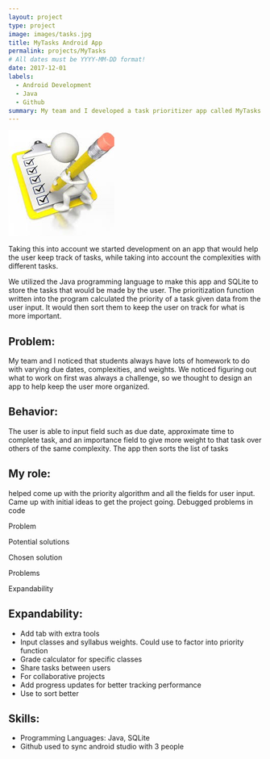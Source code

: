 ```yaml
---
layout: project
type: project
image: images/tasks.jpg
title: MyTasks Android App
permalink: projects/MyTasks
# All dates must be YYYY-MM-DD format!
date: 2017-12-01
labels:
  - Android Development
  - Java
  - Github
summary: My team and I developed a task prioritizer app called MyTasks to give students a prioritized to do list.
---
```


<div class="ui small rounded images">
  <img class="ui image" src="../images/tasks.jpg">
</div>

Taking this into account we started development on an app that would help the user keep track of tasks, while taking into account the complexities with different tasks.

We utilized the Java programming language to make this app and SQLite to store the tasks that would be made by the user. The prioritization function written into the program calculated the priority of a task given data from the user input. It would then sort them to keep the user on track for what is more important.

## Problem:
My team and I noticed that students always have lots of homework to do with varying due dates, complexities, and weights. We noticed figuring out what to work on first was always a challenge, so we thought to design an app to help keep the user more organized.

## Behavior:
The user is able to input field such as due date, approximate time to complete task, and an importance field to give more weight to that task over others of the same complexity. The app then sorts the list of tasks

## My role:
helped come up with the priority algorithm and all the fields for user input. Came up with initial ideas to get the project going. Debugged problems in code

Problem

Potential solutions

Chosen solution

Problems

Expandability


## Expandability:
* Add tab with extra tools
* Input classes and syllabus weights. Could use to factor into priority function
* Grade calculator for specific classes
* Share tasks between users
* For collaborative projects
* Add progress updates for better tracking performance
* Use to sort better

## Skills:
* Programming Languages: Java, SQLite
* Github used to sync android studio with 3 people




